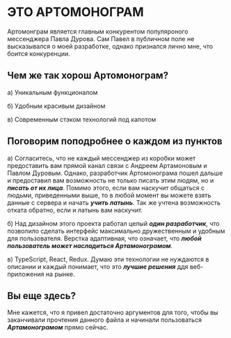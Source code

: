 # ЭТО АРТОМОНОГРАМ

Артомонграм является главным конкурентом популяроного мессенджера Павла Дурова. Сам Павел в публичном поле не высказывался о моей разработке, однако признался лично мне, что боится конкуренции.

## Чем же так хорош Артомонограм?

а) Уникальным функционалом

б) Удобным красивым дизайном

в) Современным стэком технологий под капотом

## Поговорим поподробнее о каждом из пунктов

а) Согласитесь, что не каждый мессенджер из коробки может предоставить вам прямой канал связи с Андреем Артамоновым и Павлом Дуровым. Однако, разработчик Артомонограма пошел дальше и предоставил вам возможность не только писать этим людям, но и **_писать от их лица_**. Помимо этого, если вам наскучит общаться с людьми, приведенными выше, то в любой момент вы можете взять данные с сервера и начать **_учить латынь_**. Так же учтена возможность отката обратно, если и латынь вам наскучит.

б) Над дизайном этого проекта работал целый **_один разработчик_**, что позволило сделать интерфейс максимально дружественным и удобным для пользователя. Верстка адаптивная, что означает, что **_любой пользователь может насладиться Артамонограмом_**.

в) TypeScript, React, Redux. Думаю эти технологии не нуждаются в описании и каждый понимает, что это **_лучшие решения_** ддя веб-приложения на рынке.


## Вы еще здесь?

Мне кажется, что я привел достаточно аргументов для того, чтобы вы заканчивали прочтения данного файла и начинали пользоваться **_Артамонограмом_** прямо сейчас.

